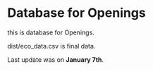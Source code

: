 # Database for Openings

this is database for Openings.

dist/eco_data.csv is final data.

Last update was on **January 7th**.